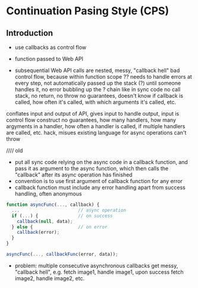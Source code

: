 # Continuation Pasing Style (CPS)



## Introduction

- use callbacks as control flow



- function passed to Web API
- subsequential Web API calls are nested, messy, "callback hell"
bad control flow, because within function scope ??
needs to handle errors at every step, not automatically passed up the stack (?) until someone handles it, no error bubbling up the ? chain like in sync code
no call stack, no return, no throw
no guarantees, doesn't know if callback is called, how often it's called, with which arguments it's called, etc.

conflates input and output of API, gives input to handle output, input is control flow construct
no guarantees, how many handlers, how many argyments in a handler, how often a handler is called, if multiple handlers are called, etc.
hack, misues existing language for async operations
can't throw



//// old

- put all sync code relying on the async code in a callback function, and pass it as argument to the async function, which then calls the "callback" after its async operation has finished
- convention is to use first argument of callback function for any error
- callback function must include any error handling apart from success handling, often anonymous

```javascript
function asyncFunc(..., callback) {
  ...                      // async operation
  if (...) {               // on success
    callback(null, data);
  } else {                 // on error
    callback(error);
  }
}

asyncFunc(..., callbackFunc(error, data));
```

- problem: multiple consecutive asynchronous callbacks get messy, "callback hell", e.g. fetch image1, handle image1, upon success fetch image2, handle image2, etc.
